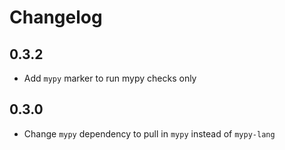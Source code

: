 # Changelog

## 0.3.2
* Add `mypy` marker to run mypy checks only

## 0.3.0
* Change `mypy` dependency to pull in `mypy` instead of `mypy-lang`
